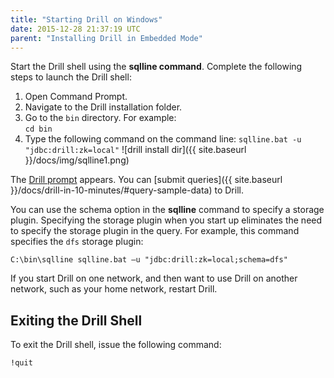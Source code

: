 ```yaml
---
title: "Starting Drill on Windows"
date: 2015-12-28 21:37:19 UTC
parent: "Installing Drill in Embedded Mode"
---
```

Start the Drill shell using the **sqlline command**. Complete the following steps to launch the Drill shell:

1. Open Command Prompt.  
2. Navigate to the Drill installation folder. 
3. Go to the `bin` directory. For example:  
   ``cd bin``
4. Type the following command on the command line:
   ``sqlline.bat -u "jdbc:drill:zk=local"``
   ![drill install dir]({{ site.baseurl }}/docs/img/sqlline1.png)

The [Drill prompt]({{site.baseurl}}/docs/starting-drill-on-linux-and-mac-os-x/#about-the-drill-prompt) appears. You can [submit queries]({{ site.baseurl }}/docs/drill-in-10-minutes/#query-sample-data) to Drill.

You can use the schema option in the **sqlline** command to specify a storage plugin. Specifying the storage plugin when you start up eliminates the need to specify the storage plugin in the query. For example, this command specifies the `dfs` storage plugin:

`C:\bin\sqlline sqlline.bat –u "jdbc:drill:zk=local;schema=dfs"`

If you start Drill on one network, and then want to use Drill on another network, such as your home network, restart Drill.

## Exiting the Drill Shell

To exit the Drill shell, issue the following command:

`!quit`

